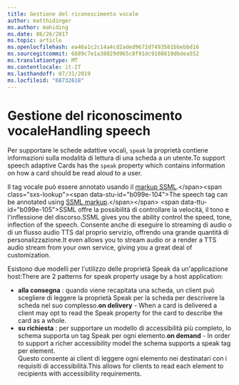```yaml
---
title: Gestione del riconoscimento vocale
author: matthidinger
ms.author: mahiding
ms.date: 06/26/2017
ms.topic: article
ms.openlocfilehash: ea46a1c2c14a4cd2aded9672d7493561bbebbd16
ms.sourcegitcommit: 6889c7e1a38029d965c8f91dc9108819dbdea552
ms.translationtype: MT
ms.contentlocale: it-IT
ms.lasthandoff: 07/31/2019
ms.locfileid: "68732618"
---
```

# <a name="handling-speech"></a><span data-ttu-id="b099e-102">Gestione del riconoscimento vocale</span><span class="sxs-lookup"><span data-stu-id="b099e-102">Handling speech</span></span>

<span data-ttu-id="b099e-103">Per supportare le schede adattive vocali, `speak` la proprietà contiene informazioni sulla modalità di lettura di una scheda a un utente.</span><span class="sxs-lookup"><span data-stu-id="b099e-103">To support speech adaptive Cards has the `speak` property which contains information on how a card should be read aloud to a user.</span></span>

<span data-ttu-id="b099e-104">Il tag vocale può essere annotato usando il [markup SSML](https://msdn.microsoft.com/en-us/library/office/hh361578(v=office.14).aspx).</span><span class="sxs-lookup"><span data-stu-id="b099e-104">The speech tag can be annotated using  [SSML markup](https://msdn.microsoft.com/en-us/library/office/hh361578(v=office.14).aspx).</span></span> <span data-ttu-id="b099e-105">SSML offre la possibilità di controllare la velocità, il tono e l'inflessione del discorso.</span><span class="sxs-lookup"><span data-stu-id="b099e-105">SSML gives you the ability control the speed, tone, inflection of the speech.</span></span>  <span data-ttu-id="b099e-106">Consente anche di eseguire lo streaming di audio o di un flusso audio TTS dal proprio servizio, offrendo una grande quantità di personalizzazione.</span><span class="sxs-lookup"><span data-stu-id="b099e-106">It even allows you to stream audio or a render a TTS audio stream from your own service, giving you a great deal of customization.</span></span>

<span data-ttu-id="b099e-107">Esistono due modelli per l'utilizzo delle proprietà Speak da un'applicazione host:</span><span class="sxs-lookup"><span data-stu-id="b099e-107">There are 2 patterns for speak property usage by a host application:</span></span>
* <span data-ttu-id="b099e-108">**alla consegna** : quando viene recapitata una scheda, un client può scegliere di leggere la proprietà Speak per la scheda per descrivere la scheda nel suo complesso.</span><span class="sxs-lookup"><span data-stu-id="b099e-108">**on delivery** - When a card is delivered a client may opt to read the Speak property for the card to describe the card as a whole.</span></span>
* <span data-ttu-id="b099e-109">**su richiesta** : per supportare un modello di accessibilità più completo, lo schema supporta un tag Speak per ogni elemento.</span><span class="sxs-lookup"><span data-stu-id="b099e-109">**on demand** - In order to support a richer accessibility model the schema supports a speak tag per element.</span></span>  
<span data-ttu-id="b099e-110">Questo consente ai client di leggere ogni elemento nei destinatari con i requisiti di accessibilità.</span><span class="sxs-lookup"><span data-stu-id="b099e-110">This allows for clients to read each element to recipients with accessibility requirements.</span></span>

